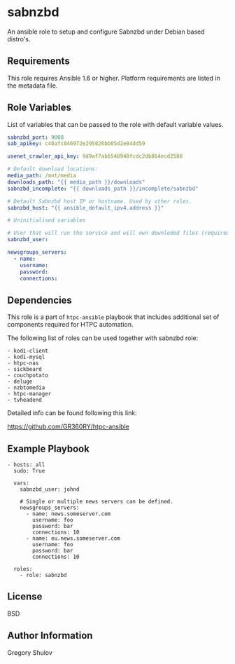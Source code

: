 sabnzbd
=======

An ansible role to setup and configure Sabnzbd under Debian based distro's.

Requirements
------------

This role requires Ansible 1.6 or higher. Platform requirements are listed in the metadata file.

Role Variables
--------------

List of variables that can be passed to the role with default variable values.

```yaml
sabnzbd_port: 9000
sab_apikey: c48afc846972e295826bb05d2e84dd59

usenet_crawler_api_key: 9d9af7ab6548948fcdc2db864ecd2588

# Default download locations:
media_path: /mnt/media
downloads_path: "{{ media_path }}/downloads"
sabnzbd_incomplete: "{{ downloads_path }}/incomplete/sabnzbd"

# Default Sabnzbd host IP or hostname. Used by other roles.
sabnzbd_host: "{{ ansible_default_ipv4.address }}"

# Uninitialised variables

# User that will run the service and will own downloded files (required)
sabnzbd_user:

newsgroups_servers:
  - name:
    username:
    password:
    connections:
```



Dependencies
------------

This role is a part of `htpc-ansible` playbook that includes additional set of components required for HTPC automation.

The following list of roles can be used together with sabnzbd role:

```    
- kodi-client
- kodi-mysql
- htpc-nas
- sickbeard
- couchpotato
- deluge
- nzbtomedia
- htpc-manager
- tvheadend
```

Detailed info can be found following this link:

https://github.com/GR360RY/htpc-ansible


Example Playbook
----------------

```
- hosts: all
  sudo: True

  vars:
    sabnzbd_user: johnd  

    # Single or multiple news servers can be defined.
    newsgroups_servers:
      - name: news.someserver.com
        username: foo
        password: bar
        connections: 10
      - name: eu.news.someserver.com
        username: foo
        password: bar
        connections: 10
    
  roles:
    - role: sabnzbd
```

License
-------

BSD

Author Information
------------------

Gregory Shulov